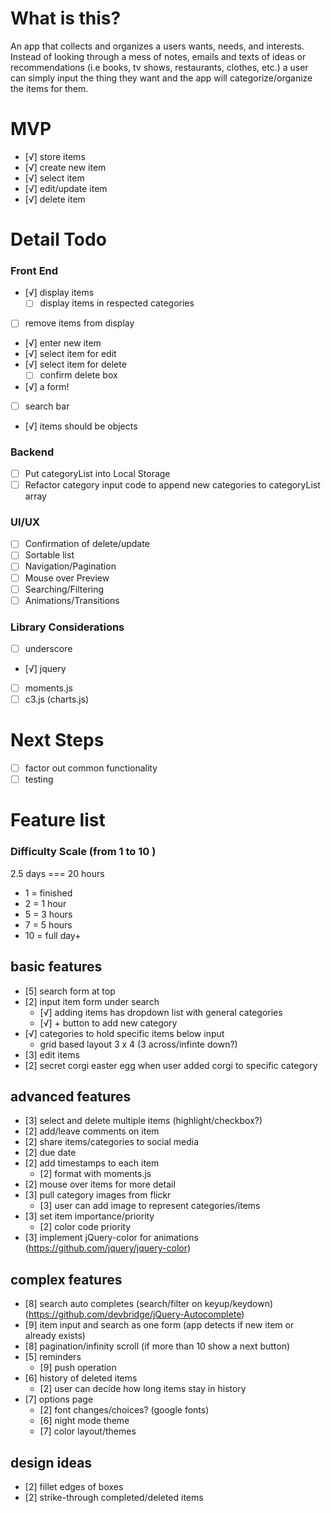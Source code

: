 # What is this?
An app that collects and organizes a users wants, needs, and interests. Instead of looking through a mess of notes, emails and texts of ideas or recommendations (i.e books, tv shows, restaurants, clothes, etc.) a user can simply input the thing they want and the app will categorize/organize the items for them.

# MVP
- [√] store items
- [√] create new item
- [√] select item
- [√] edit/update item
- [√] delete item

# Detail Todo
### Front End
- [√] display items
  - [ ] display items in respected categories
- [ ] remove items from display
- [√] enter new item
- [√] select item for edit
- [√] select item for delete
  - [ ] confirm delete box
- [√] a form!
- [ ] search bar
- [√] items should be objects

### Backend
- [ ] Put categoryList into Local Storage
- [ ] Refactor category input code to append new categories to categoryList array

### UI/UX
- [ ] Confirmation of delete/update
- [ ] Sortable list
- [ ] Navigation/Pagination
- [ ] Mouse over Preview
- [ ] Searching/Filtering
- [ ] Animations/Transitions

### Library Considerations
- [ ] underscore
- [√] jquery
- [ ] moments.js
- [ ] c3.js (charts.js)

# Next Steps
- [ ] factor out common functionality
- [ ] testing

# Feature list
### Difficulty Scale (from 1 to 10 )
 2.5 days === 20 hours
- 1 = finished 
- 2 = 1 hour
- 5 = 3 hours
- 7 = 5 hours
- 10 = full day+

## basic features
- [5] search form at top
- [2] input item form under search
  - [√] adding items has dropdown list with general categories
  - [√] + button to add new category
- [√] categories to hold specific items below input
  - grid based layout 3 x 4 (3 across/infinte down?)
- [3] edit items
- [2] secret corgi easter egg when user added corgi to specific category

## advanced features
- [3] select and delete multiple items (highlight/checkbox?)
- [2] add/leave comments on item
- [2] share items/categories to social media
- [2] due date
- [2] add timestamps to each item
  - [2] format with moments.js
- [2] mouse over items for more detail
- [3] pull category images from flickr
  - [3] user can add image to represent categories/items
- [3] set item importance/priority
  - [2] color code priority
- [3] implement jQuery-color for animations (https://github.com/jquery/jquery-color)

## complex features
- [8] search auto completes (search/filter on keyup/keydown) (https://github.com/devbridge/jQuery-Autocomplete)
- [9] item input and search as one form (app detects if new item or already exists)
- [8] pagination/infinity scroll (if more than 10 show a next button)
- [5] reminders 
  - [9] push operation
- [6] history of deleted items
  - [2] user can decide how long items stay in history
- [7] options page
  - [2] font changes/choices? (google fonts)
  - [6] night mode theme
  - [7] color layout/themes

 ## design ideas
- [2] fillet edges of boxes
- [2] strike-through completed/deleted items